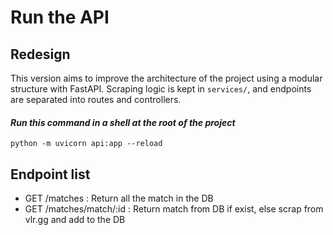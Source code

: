 # Run the API

## Redesign

This version aims to improve the architecture of the project using a modular structure with FastAPI.
Scraping logic is kept in `services/`, and endpoints are separated into routes and controllers.

#### _Run this command in a shell at the root of the project_

```shell
python -m uvicorn api:app --reload
```

## Endpoint list

- GET /matches : Return all the match in the DB
- GET /matches/match/:id : Return match from DB if exist, else scrap from vlr.gg and add to the DB
